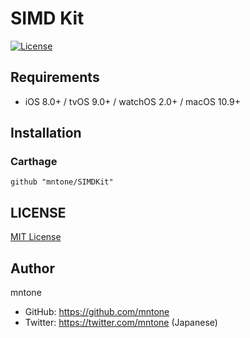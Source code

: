 # SIMD Kit

[![License](https://img.shields.io/github/license/mntone/SIMDKit.svg?style=flat-square)](https://github.com/mntone/SIMDKit/blob/master/LICENSE.txt)

## Requirements

- iOS 8.0+ / tvOS 9.0+ / watchOS 2.0+ / macOS 10.9+


## Installation

### Carthage

```
github "mntone/SIMDKit"
```


## LICENSE

[MIT License](https://github.com/mntone/SIMDKit/blob/master/LICENSE.txt)


## Author

mntone
- GitHub: https://github.com/mntone
- Twitter: https://twitter.com/mntone (Japanese)
